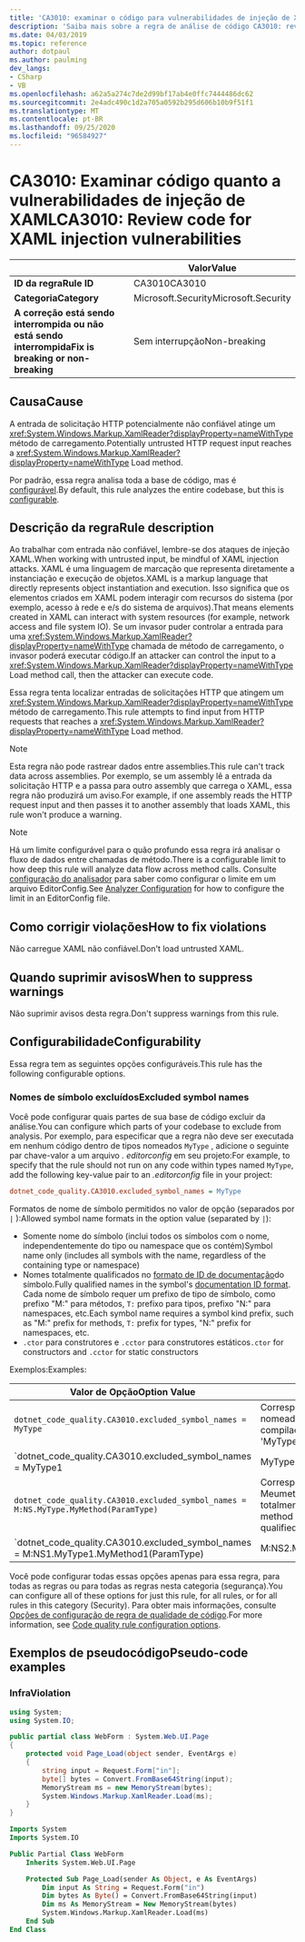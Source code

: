 ```yaml
---
title: 'CA3010: examinar o código para vulnerabilidades de injeção de XAML (análise de código)'
description: 'Saiba mais sobre a regra de análise de código CA3010: revise o código para vulnerabilidades de injeção de XAML'
ms.date: 04/03/2019
ms.topic: reference
author: dotpaul
ms.author: paulming
dev_langs:
- CSharp
- VB
ms.openlocfilehash: a62a5a274c7de2d99bf17ab4e0ffc7444486dc62
ms.sourcegitcommit: 2e4adc490c1d2a705a0592b295d606b10b9f51f1
ms.translationtype: MT
ms.contentlocale: pt-BR
ms.lasthandoff: 09/25/2020
ms.locfileid: "96584927"
---
```

# <a name="ca3010-review-code-for-xaml-injection-vulnerabilities"></a><span data-ttu-id="d955c-103">CA3010: Examinar código quanto a vulnerabilidades de injeção de XAML</span><span class="sxs-lookup"><span data-stu-id="d955c-103">CA3010: Review code for XAML injection vulnerabilities</span></span>

| | <span data-ttu-id="d955c-104">Valor</span><span class="sxs-lookup"><span data-stu-id="d955c-104">Value</span></span> |
|-|-|
| <span data-ttu-id="d955c-105">**ID da regra**</span><span class="sxs-lookup"><span data-stu-id="d955c-105">**Rule ID**</span></span> |<span data-ttu-id="d955c-106">CA3010</span><span class="sxs-lookup"><span data-stu-id="d955c-106">CA3010</span></span>|
| <span data-ttu-id="d955c-107">**Categoria**</span><span class="sxs-lookup"><span data-stu-id="d955c-107">**Category**</span></span> |<span data-ttu-id="d955c-108">Microsoft.Security</span><span class="sxs-lookup"><span data-stu-id="d955c-108">Microsoft.Security</span></span>|
| <span data-ttu-id="d955c-109">**A correção está sendo interrompida ou não está sendo interrompida**</span><span class="sxs-lookup"><span data-stu-id="d955c-109">**Fix is breaking or non-breaking**</span></span> |<span data-ttu-id="d955c-110">Sem interrupção</span><span class="sxs-lookup"><span data-stu-id="d955c-110">Non-breaking</span></span>|

## <a name="cause"></a><span data-ttu-id="d955c-111">Causa</span><span class="sxs-lookup"><span data-stu-id="d955c-111">Cause</span></span>

<span data-ttu-id="d955c-112">A entrada de solicitação HTTP potencialmente não confiável atinge um <xref:System.Windows.Markup.XamlReader?displayProperty=nameWithType> método de carregamento.</span><span class="sxs-lookup"><span data-stu-id="d955c-112">Potentially untrusted HTTP request input reaches a <xref:System.Windows.Markup.XamlReader?displayProperty=nameWithType> Load method.</span></span>

<span data-ttu-id="d955c-113">Por padrão, essa regra analisa toda a base de código, mas é [configurável](#configurability).</span><span class="sxs-lookup"><span data-stu-id="d955c-113">By default, this rule analyzes the entire codebase, but this is [configurable](#configurability).</span></span>

## <a name="rule-description"></a><span data-ttu-id="d955c-114">Descrição da regra</span><span class="sxs-lookup"><span data-stu-id="d955c-114">Rule description</span></span>

<span data-ttu-id="d955c-115">Ao trabalhar com entrada não confiável, lembre-se dos ataques de injeção XAML.</span><span class="sxs-lookup"><span data-stu-id="d955c-115">When working with untrusted input, be mindful of XAML injection attacks.</span></span> <span data-ttu-id="d955c-116">XAML é uma linguagem de marcação que representa diretamente a instanciação e execução de objetos.</span><span class="sxs-lookup"><span data-stu-id="d955c-116">XAML is a markup language that directly represents object instantiation and execution.</span></span> <span data-ttu-id="d955c-117">Isso significa que os elementos criados em XAML podem interagir com recursos do sistema (por exemplo, acesso à rede e e/s do sistema de arquivos).</span><span class="sxs-lookup"><span data-stu-id="d955c-117">That means elements created in XAML can interact with system resources (for example, network access and file system IO).</span></span> <span data-ttu-id="d955c-118">Se um invasor puder controlar a entrada para uma <xref:System.Windows.Markup.XamlReader?displayProperty=nameWithType> chamada de método de carregamento, o invasor poderá executar código.</span><span class="sxs-lookup"><span data-stu-id="d955c-118">If an attacker can control the input to a <xref:System.Windows.Markup.XamlReader?displayProperty=nameWithType> Load method call, then the attacker can execute code.</span></span>

<span data-ttu-id="d955c-119">Essa regra tenta localizar entradas de solicitações HTTP que atingem um <xref:System.Windows.Markup.XamlReader?displayProperty=nameWithType> método de carregamento.</span><span class="sxs-lookup"><span data-stu-id="d955c-119">This rule attempts to find input from HTTP requests that reaches a <xref:System.Windows.Markup.XamlReader?displayProperty=nameWithType> Load method.</span></span>

> [!NOTE]
> <span data-ttu-id="d955c-120">Esta regra não pode rastrear dados entre assemblies.</span><span class="sxs-lookup"><span data-stu-id="d955c-120">This rule can't track data across assemblies.</span></span> <span data-ttu-id="d955c-121">Por exemplo, se um assembly lê a entrada da solicitação HTTP e a passa para outro assembly que carrega o XAML, essa regra não produzirá um aviso.</span><span class="sxs-lookup"><span data-stu-id="d955c-121">For example, if one assembly reads the HTTP request input and then passes it to another assembly that loads XAML, this rule won't produce a warning.</span></span>

> [!NOTE]
> <span data-ttu-id="d955c-122">Há um limite configurável para o quão profundo essa regra irá analisar o fluxo de dados entre chamadas de método.</span><span class="sxs-lookup"><span data-stu-id="d955c-122">There is a configurable limit to how deep this rule will analyze data flow across method calls.</span></span> <span data-ttu-id="d955c-123">Consulte [configuração do analisador](https://github.com/dotnet/roslyn-analyzers/blob/master/docs/Analyzer%20Configuration.md#dataflow-analysis) para saber como configurar o limite em um arquivo EditorConfig.</span><span class="sxs-lookup"><span data-stu-id="d955c-123">See [Analyzer Configuration](https://github.com/dotnet/roslyn-analyzers/blob/master/docs/Analyzer%20Configuration.md#dataflow-analysis) for how to configure the limit in an EditorConfig file.</span></span>

## <a name="how-to-fix-violations"></a><span data-ttu-id="d955c-124">Como corrigir violações</span><span class="sxs-lookup"><span data-stu-id="d955c-124">How to fix violations</span></span>

<span data-ttu-id="d955c-125">Não carregue XAML não confiável.</span><span class="sxs-lookup"><span data-stu-id="d955c-125">Don't load untrusted XAML.</span></span>

## <a name="when-to-suppress-warnings"></a><span data-ttu-id="d955c-126">Quando suprimir avisos</span><span class="sxs-lookup"><span data-stu-id="d955c-126">When to suppress warnings</span></span>

<span data-ttu-id="d955c-127">Não suprimir avisos desta regra.</span><span class="sxs-lookup"><span data-stu-id="d955c-127">Don't suppress warnings from this rule.</span></span>

## <a name="configurability"></a><span data-ttu-id="d955c-128">Configurabilidade</span><span class="sxs-lookup"><span data-stu-id="d955c-128">Configurability</span></span>

<span data-ttu-id="d955c-129">Essa regra tem as seguintes opções configuráveis.</span><span class="sxs-lookup"><span data-stu-id="d955c-129">This rule has the following configurable options.</span></span>

### <a name="excluded-symbol-names"></a><span data-ttu-id="d955c-130">Nomes de símbolo excluídos</span><span class="sxs-lookup"><span data-stu-id="d955c-130">Excluded symbol names</span></span>

<span data-ttu-id="d955c-131">Você pode configurar quais partes de sua base de código excluir da análise.</span><span class="sxs-lookup"><span data-stu-id="d955c-131">You can configure which parts of your codebase to exclude from analysis.</span></span> <span data-ttu-id="d955c-132">Por exemplo, para especificar que a regra não deve ser executada em nenhum código dentro de tipos nomeados `MyType` , adicione o seguinte par chave-valor a um arquivo *. editorconfig* em seu projeto:</span><span class="sxs-lookup"><span data-stu-id="d955c-132">For example, to specify that the rule should not run on any code within types named `MyType`, add the following key-value pair to an *.editorconfig* file in your project:</span></span>

```ini
dotnet_code_quality.CA3010.excluded_symbol_names = MyType
```

<span data-ttu-id="d955c-133">Formatos de nome de símbolo permitidos no valor de opção (separados por `|` ):</span><span class="sxs-lookup"><span data-stu-id="d955c-133">Allowed symbol name formats in the option value (separated by `|`):</span></span>

- <span data-ttu-id="d955c-134">Somente nome do símbolo (inclui todos os símbolos com o nome, independentemente do tipo ou namespace que os contém)</span><span class="sxs-lookup"><span data-stu-id="d955c-134">Symbol name only (includes all symbols with the name, regardless of the containing type or namespace)</span></span>
- <span data-ttu-id="d955c-135">Nomes totalmente qualificados no [formato de ID de documentação](https://github.com/dotnet/csharplang/blob/master/spec/documentation-comments.md#id-string-format)do símbolo.</span><span class="sxs-lookup"><span data-stu-id="d955c-135">Fully qualified names in the symbol's [documentation ID format](https://github.com/dotnet/csharplang/blob/master/spec/documentation-comments.md#id-string-format).</span></span> <span data-ttu-id="d955c-136">Cada nome de símbolo requer um prefixo de tipo de símbolo, como prefixo "M:" para métodos, `T:` prefixo para tipos, prefixo "N:" para namespaces, etc.</span><span class="sxs-lookup"><span data-stu-id="d955c-136">Each symbol name requires a symbol kind prefix, such as "M:" prefix for methods, `T:` prefix for types, "N:" prefix for namespaces, etc.</span></span>
- <span data-ttu-id="d955c-137">`.ctor` para construtores e `.cctor` para construtores estáticos</span><span class="sxs-lookup"><span data-stu-id="d955c-137">`.ctor` for constructors and `.cctor` for static constructors</span></span>

<span data-ttu-id="d955c-138">Exemplos:</span><span class="sxs-lookup"><span data-stu-id="d955c-138">Examples:</span></span>

| <span data-ttu-id="d955c-139">Valor de Opção</span><span class="sxs-lookup"><span data-stu-id="d955c-139">Option Value</span></span> | <span data-ttu-id="d955c-140">Resumo</span><span class="sxs-lookup"><span data-stu-id="d955c-140">Summary</span></span> |
| --- | --- |
|`dotnet_code_quality.CA3010.excluded_symbol_names = MyType` | <span data-ttu-id="d955c-141">Corresponde a todos os símbolos nomeados ' com MyType ' na compilação</span><span class="sxs-lookup"><span data-stu-id="d955c-141">Matches all symbols named 'MyType' in the compilation</span></span>
|`dotnet_code_quality.CA3010.excluded_symbol_names = MyType1|MyType2` | <span data-ttu-id="d955c-142">Corresponde a todos os símbolos denominados ' MyType1 ' ou ' MyType2 ' na compilação</span><span class="sxs-lookup"><span data-stu-id="d955c-142">Matches all symbols named either 'MyType1' or 'MyType2' in the compilation</span></span>
|`dotnet_code_quality.CA3010.excluded_symbol_names = M:NS.MyType.MyMethod(ParamType)` | <span data-ttu-id="d955c-143">Corresponde ao método específico ' Meumetodo ' com determinada assinatura totalmente qualificada</span><span class="sxs-lookup"><span data-stu-id="d955c-143">Matches specific method 'MyMethod' with given fully qualified signature</span></span>
|`dotnet_code_quality.CA3010.excluded_symbol_names = M:NS1.MyType1.MyMethod1(ParamType)|M:NS2.MyType2.MyMethod2(ParamType)` | <span data-ttu-id="d955c-144">Corresponde aos métodos específicos ' MyMethod1 ' e ' MyMethod2 ' com a respectiva assinatura totalmente qualificada</span><span class="sxs-lookup"><span data-stu-id="d955c-144">Matches specific methods 'MyMethod1' and 'MyMethod2' with respective fully qualified signature</span></span>

<span data-ttu-id="d955c-145">Você pode configurar todas essas opções apenas para essa regra, para todas as regras ou para todas as regras nesta categoria (segurança).</span><span class="sxs-lookup"><span data-stu-id="d955c-145">You can configure all of these options for just this rule, for all rules, or for all rules in this category (Security).</span></span> <span data-ttu-id="d955c-146">Para obter mais informações, consulte [Opções de configuração de regra de qualidade de código](../code-quality-rule-options.md).</span><span class="sxs-lookup"><span data-stu-id="d955c-146">For more information, see [Code quality rule configuration options](../code-quality-rule-options.md).</span></span>

## <a name="pseudo-code-examples"></a><span data-ttu-id="d955c-147">Exemplos de pseudocódigo</span><span class="sxs-lookup"><span data-stu-id="d955c-147">Pseudo-code examples</span></span>

### <a name="violation"></a><span data-ttu-id="d955c-148">Infra</span><span class="sxs-lookup"><span data-stu-id="d955c-148">Violation</span></span>

```csharp
using System;
using System.IO;

public partial class WebForm : System.Web.UI.Page
{
    protected void Page_Load(object sender, EventArgs e)
    {
        string input = Request.Form["in"];
        byte[] bytes = Convert.FromBase64String(input);
        MemoryStream ms = new MemoryStream(bytes);
        System.Windows.Markup.XamlReader.Load(ms);
    }
}
```

```vb
Imports System
Imports System.IO

Public Partial Class WebForm
    Inherits System.Web.UI.Page

    Protected Sub Page_Load(sender As Object, e As EventArgs)
        Dim input As String = Request.Form("in")
        Dim bytes As Byte() = Convert.FromBase64String(input)
        Dim ms As MemoryStream = New MemoryStream(bytes)
        System.Windows.Markup.XamlReader.Load(ms)
    End Sub
End Class
```
